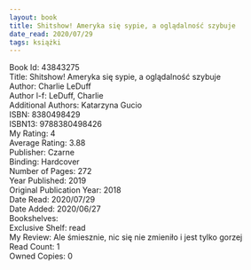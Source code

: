 ```yaml
---
layout: book
title: Shitshow! Ameryka się sypie, a oglądalność szybuje
date_read: 2020/07/29
tags: książki
---
```


Book Id: 43843275<br />
Title: Shitshow! Ameryka się sypie, a oglądalność szybuje<br />
Author: Charlie LeDuff<br />
Author l-f: LeDuff, Charlie<br />
Additional Authors: Katarzyna Gucio<br />
ISBN: 8380498429<br />
ISBN13: 9788380498426<br />
My Rating: 4<br />
Average Rating: 3.88<br />
Publisher: Czarne<br />
Binding: Hardcover<br />
Number of Pages: 272<br />
Year Published: 2019<br />
Original Publication Year: 2018<br />
Date Read: 2020/07/29<br />
Date Added: 2020/06/27<br />
Bookshelves: <br />
Exclusive Shelf: read<br />
My Review: Ale śmiesznie, nic się nie zmieniło i jest tylko gorzej<br />
Read Count: 1<br />
Owned Copies: 0<br />



